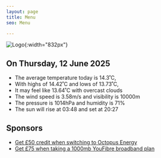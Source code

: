 ```yaml
---
layout: page
title: Menu
seo: Menu

---
```


![Logo](/images/logo.jpg){:width="832px"}

<!-- weather_marker starts -->
## On Thursday, 12 June 2025

- The average temperature today is 14.3˚C,
- With highs of 14.42˚C and lows of 13.73˚C,
- It may feel like 13.64˚C with overcast clouds
- The wind speed is 3.58m/s and visibility is 10000m
- The pressure is 1014hPa and humidity is 71%
- The sun will rise at 03:48 and set at 20:27

<!-- weather_marker ends -->

## Sponsors

- [Get £50 credit when switching to Octopus Energy](https://bit.ly/3oD1nnS)
- [Get £75 when taking a 1000mb YouFibre broadband plan](https://aklam.io/91zWhU?)
